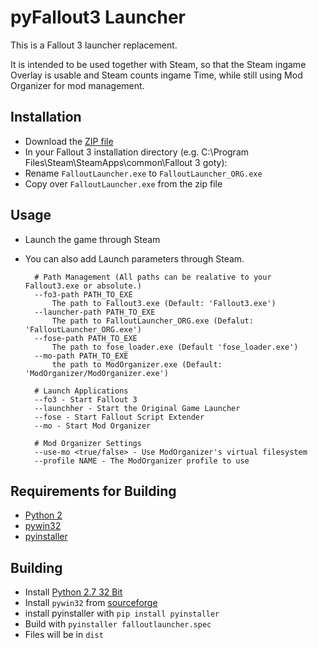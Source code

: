 # pyFallout3 Launcher

This is a Fallout 3 launcher replacement.

It is intended to be used together with Steam, so that the Steam ingame Overlay is usable and Steam counts ingame Time, while still using Mod Organizer for mod management.

## Installation

* Download the [ZIP file](https://github.com/masterodie/pyfallout3launcher/releases/download/v0.3.1/pyFallout3Launcher_0.3.1.zip)
* In your Fallout 3 installation directory (e.g. C:\Program Files\Steam\SteamApps\common\Fallout 3 goty):
* Rename `FalloutLauncher.exe` to `FalloutLauncher_ORG.exe`
* Copy over `FalloutLauncher.exe` from the zip file

## Usage

* Launch the game through Steam
* You can also add Launch parameters through Steam.

        # Path Management (All paths can be realative to your Fallout3.exe or absolute.)
        --fo3-path PATH_TO_EXE
            The path to Fallout3.exe (Default: 'Fallout3.exe')
        --launcher-path PATH_TO_EXE
            The path to FalloutLauncher_ORG.exe (Defalut: 'FalloutLauncher_ORG.exe')
        --fose-path PATH_TO_EXE
            The path to fose_loader.exe (Default 'fose_loader.exe')
        --mo-path PATH_TO_EXE
            the path to ModOrganizer.exe (Default: 'ModOrganizer/ModOrganizer.exe')

        # Launch Applications
        --fo3 - Start Fallout 3
        --launchher - Start the Original Game Launcher
        --fose - Start Fallout Script Extender
        --mo - Start Mod Organizer

        # Mod Organizer Settings
        --use-mo <true/false> - Use ModOrganizer's virtual filesystem
        --profile NAME - The ModOrganizer profile to use

## Requirements for Building
* [Python 2](https://www.python.org)
* [pywin32](http://sourceforge.net/projects/pywin32/)
* [pyinstaller](https://pypi.python.org/pypi/PyInstaller/2.0)

## Building

* Install [Python 2.7 32 Bit](https://www.python.org)
* Install `pywin32` from [sourceforge](http://sourceforge.net/projects/pywin32/)
* install pyinstaller with `pip install pyinstaller`
* Build with `pyinstaller falloutlauncher.spec`
* Files will be in `dist`

